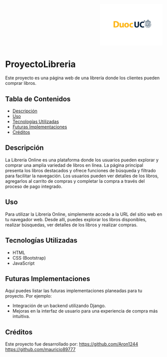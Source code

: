 <p align="right">
  <img src="assets/logo_duoc-01.jpg" alt="Logo DUOC" width="200">
</p>

# ProyectoLibreria

Este proyecto es una página web de una librería donde los clientes pueden comprar libros.

## Tabla de Contenidos
- [Descripción](#descripción)
- [Uso](#uso)
- [Tecnologías Utilizadas](#tecnologías-utilizadas)
- [Futuras Implementaciones](#futuras-implementaciones)
- [Créditos](#créditos)

## Descripción

La Librería Online es una plataforma donde los usuarios pueden explorar y comprar una amplia variedad de libros en línea. La página principal presenta los libros destacados y ofrece funciones de búsqueda y filtrado para facilitar la navegación. Los usuarios pueden ver detalles de los libros, agregarlos al carrito de compras y completar la compra a través del proceso de pago integrado.

## Uso

Para utilizar la Librería Online, simplemente accede a la URL del sitio web en tu navegador web. Desde allí, puedes explorar los libros disponibles, realizar búsquedas, ver detalles de los libros y realizar compras.

## Tecnologías Utilizadas

- HTML
- CSS (Bootstrap)
- JavaScript

## Futuras Implementaciones

Aquí puedes listar las futuras implementaciones planeadas para tu proyecto. Por ejemplo:

- Integración de un backend utilizando Django.
- Mejoras en la interfaz de usuario para una experiencia de compra más intuitiva.

## Créditos

Este proyecto fue desarrollado por: 
https://github.com/Aron1244 
https://github.com/mauricio89777
